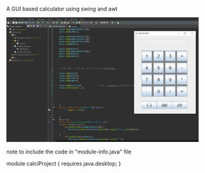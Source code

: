 A GUI based calculator using swing and awt

![screenshot of output](Calci_Output_img.png)



note to include the code in "module-info.java" file 

module calciProject {
	requires java.desktop;
}
